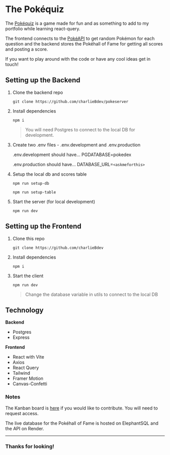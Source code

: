 # The Pokéquiz

The [Pokéquiz](https://thepokequiz.netlify.app/) is a game made for fun and as something to add to my portfolio while learning react-query.

The frontend connects to the [PokéAPI](https://pokeapi.co/) to get random Pokémon for each question and the backend stores the Pokéhall of Fame for getting all scores and posting a score.

If you want to play around with the code or have any cool ideas get in touch!

## Setting up the Backend

1. Clone the backend repo

    `git clone https://github.com/charlieBdev/pokeserver`

2. Install dependencies

    `npm i`

    > You will need Postgres to connect to the local DB for development.

3. Create two .env files - .env.development and .env.production

    .env.development should have... PGDATABASE=pokedex

    .env.production should have... DATABASE_URL=`<askmeforthis>`

4. Setup the local db and scores table

    `npm run setup-db`

    `npm run setup-table`

5. Start the server (for local development)

    `npm run dev`

## Setting up the Frontend

1. Clone this repo

    `git clone https://github.com/charlieBdev`

2. Install dependencies

    ```npm i```

3. Start the client

    ```npm run dev```

    > Change the database variable in utils to connect to the local DB

## Technology

**Backend**

- Postgres
- Express

**Frontend**

- React with Vite
- Axios
- React Query
- Tailwind
- Framer Motion
- Canvas-Confetti

### Notes

The Kanban board is [here](https://trello.com/b/OGe5Htz6/pokequiz) if you would like to contribute. You will need to request access.

The live database for the Pokéhall of Fame is hosted on ElephantSQL and the API on Render.

-------------------------------------------------------------------------------------------------------------------------------------------

### Thanks for looking!
